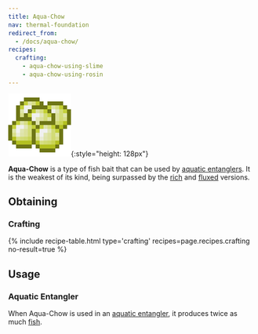 ```yaml
---
title: Aqua-Chow
nav: thermal-foundation
redirect_from:
  - /docs/aqua-chow/
recipes:
  crafting:
    - aqua-chow-using-slime
    - aqua-chow-using-rosin
---
```


![Aqua-Chow](/assets/images/thermal-foundation/aqua-chow.png){:style="height: 128px"}


**Aqua-Chow** is a type of fish bait that can be used by [aquatic
entanglers](/docs/thermal-expansion/aquatic-entangler/). It is the weakest of its kind, being
surpassed by the [rich](/docs/thermal-foundation/rich-aqua-chow/) and
[fluxed](/docs/thermal-foundation/fluxed-aqua-chow/) versions.


Obtaining
---------

### Crafting
{% include recipe-table.html type='crafting' recipes=page.recipes.crafting no-result=true %}


Usage
-----

### Aquatic Entangler
When Aqua-Chow is used in an [aquatic entangler](/docs/thermal-expansion/aquatic-entangler/), it
produces twice as much [fish](https://minecraft.gamepedia.com/Fish).
